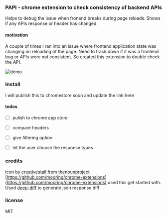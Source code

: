 ### PAPI - chrome extension to check consistency of backend APIs 
Helps to debug the issue when fronend breaks during page reloads.
Shows if any APIs response or header has changed.

#### motivation
A couple of times I ran into an issue where frontend application state was changing on reloading of the page. Need to track down if it was a frontend bug or APIs were not consistent. So created this extension to double check the API.

![demo](./demo.gif)

### Install
I will publish this to chromestore soon and update the link here

#### todos  
- [ ] pulish to chrome app store
+ [ ] compare headers  
- [ ] give filtering option  
+ [ ] let the user choose the response types

### credits
icon by [creativestall from thenounproject](https://thenounproject.com/creativestall/)  
[https://github.com/mooring/chrome-extensions](https://github.com/mooring/chrome-extensions) used this get started with.  
Used [deep-diff](https://github.com/flitbit/diff/) to generate json response diff  

### license
MIT
